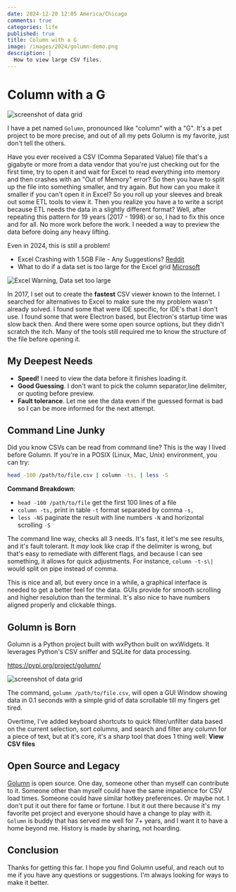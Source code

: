 ```yaml
---
date: 2024-12-20 12:05 America/Chicago
comments: true
categories: life
published: true
title: Column with a G
image: /images/2024/golumn-demo.png
description: |
  How to view large CSV files.
---
```

# Column with a G

<img class="featured" src="/images/2024/golumn-demo.png" alt="screenshot of data grid" />

I have a pet named `Golumn`, pronounced like "column" with a "G". It's a pet project to be more precise, and out of all my pets Golumn is my favorite, just don't tell the others.

Have you ever received a CSV (Comma Separated Value) file that's a gigabyte or more from a data vendor that you're just checking out for the first time, try to open it and wait for Excel to read everything into memory and then crashes with an "Out of Memory" error? So then you have to split up the file into something smaller, and try again. But how can you make it smaller if you can't open it in Excel? So you roll up your sleeves and break out some ETL tools to view it. Then you realize you have a to write a script because ETL needs the data in a slightly different format? Well, after repeating this pattern for 19 years (2017 - 1998) or so, I had to fix this once and for all. No more work before the work. I needed a way to preview the data before doing any heavy lifting.

Even in 2024, this is still a problem!

- Excel Crashing with 1.5GB File - Any Suggestions? [Reddit](https://www.reddit.com/r/excel/comments/1f74uyo/excel_crashing_with_15gb_file_any_suggestions/)
- What to do if a data set is too large for the Excel grid [Microsoft](https://support.microsoft.com/en-us/office/what-to-do-if-a-data-set-is-too-large-for-the-excel-grid-976e6a34-9756-48f4-828c-ca80b3d0e15c)

<img class="featured" src="https://support.content.office.net/en-us/media/2dc0545d-1e3c-40df-8e0b-dd98e5afa45d.png" alt="Excel Warning, Data set too large" />

In 2017, I set out to create the **fastest** CSV viewer known to the Internet. I searched for alternatives to Excel to make sure the my problem wasn't already solved. I found some that were IDE specific, for IDE's that I don't use. I found some that were Electron based, but Electron's startup time was slow back then. And there were some open source options, but they didn't scratch the itch. Many of the tools still required me to know the structure of the file before opening it.

## My Deepest Needs

- **Speed!** I need to view the data before it finishes loading it.
- **Good Guessing**. I don't want to pick the column separator,line delimiter, or quoting before preview.
- **Fault tolerance**. Let me see the data even if the guessed format is bad so I can be more informed for the next attempt.

## Command Line Junky

Did you know CSVs can be read from command line? This is the way I lived before Golumn. If you're in a POSIX (Linux, Mac, Unix) environment, you can try:

```sh
head -100 /path/to/file.csv | column -ts, | less -S
```

**Command Breakdown**:

* `head -100 /path/to/file` get the first 100 lines of a file
* `column -ts,` print in table `-t` format separated by comma `-s,`
* `less -NS` paginate the result with line numbers `-N` and horizontal scrolling `-S`

The command line way, checks all 3 needs. It's fast, it let's me see results, and it's fault tolerant. It _may_ look like crap if the delimiter is wrong, but that's easy to remediate with different flags, and because I can see something, it allows for quick adjustments. For instance, `column -t-s\|` would split on pipe instead of comma.

This is nice and all, but every once in a while, a graphical interface is needed to get a better feel for the data. GUIs provide for smooth scrolling and higher resolution than the terminal. It's also nice to have numbers aligned properly and clickable things.

## Golumn is Born

Golumn is a Python project built with wxPython built on wxWidgets. It leverages Python's CSV sniffer and SQLite for data processing.

https://pypi.org/project/golumn/

<img class="featured" src="/images/2024/golumn-pypi.png" alt="screenshot of data grid" />

The command, `golumn /path/to/file.csv`, will open a GUI Window showing data in 0.1 seconds with a simple grid of data scrollable till my fingers get tired.

Overtime, I've added keyboard shortcuts to quick filter/unfilter data based on the current selection, sort columns, and search and filter any column for a piece of text, but at it's core, it's a sharp tool that does 1 thing well: **View CSV files**



## Open Source and Legacy

[Golumn](https://github.com/ddrscott/golumn) is open source. One day, someone other than myself can contribute to it. Someone other than myself could have the same impatience for CSV load times. Someone could have similar hotkey preferences. Or maybe not. I don't put it out there for fame or fortune. I but it out there because it's my favorite pet project and everyone should have a change to play with it. `Golumn` is buddy that has served me well for 7+ years, and I want it to have a home beyond me. History is made by sharing, not hoarding.

## Conclusion

Thanks for getting this far. I hope you find Golumn useful, and reach out to me if you have any questions or
suggestions. I'm always looking for ways to make it better.
